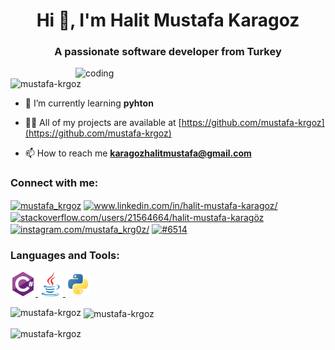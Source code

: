 <h1 align="center">Hi 👋, I'm Halit Mustafa Karagoz</h1>
<h3 align="center">A passionate software developer from Turkey</h3>

<img align="right" alt="coding" width="400" src="https://fjwp.s3.amazonaws.com/blog/wp-content/uploads/2020/05/02124829/Software-Engineer-1024x512.png">

<p align="left"> <img src="https://komarev.com/ghpvc/?username=mustafa-krgoz&label=Profile%20views&color=0e75b6&style=flat" alt="mustafa-krgoz" /> </p>

- 🌱 I’m currently learning **pyhton**

- 👨‍💻 All of my projects are available at [https://github.com/mustafa-krgoz](https://github.com/mustafa-krgoz)

- 📫 How to reach me **karagozhalitmustafa@gmail.com**

<h3 align="left">Connect with me:</h3>
<p align="left">
<a href="https://twitter.com/mustafa_krgoz" target="blank"><img align="center" src="https://raw.githubusercontent.com/rahuldkjain/github-profile-readme-generator/master/src/images/icons/Social/twitter.svg" alt="mustafa_krgoz" height="30" width="40" /></a>
<a href="https://linkedin.com/in/halit-mustafa-karagoz/" target="blank"><img align="center" src="https://raw.githubusercontent.com/rahuldkjain/github-profile-readme-generator/master/src/images/icons/Social/linked-in-alt.svg" alt="www.linkedin.com/in/halit-mustafa-karagoz/" height="30" width="40" /></a>
<a href="https://stackoverflow.com/users/21564664/halit-mustafa-karagöz" target="blank"><img align="center" src="https://raw.githubusercontent.com/rahuldkjain/github-profile-readme-generator/master/src/images/icons/Social/stack-overflow.svg" alt="stackoverflow.com/users/21564664/halit-mustafa-karagöz" height="30" width="40" /></a>
<a href="https://instagram.com/mustafa_krg0z/" target="blank"><img align="center" src="https://raw.githubusercontent.com/rahuldkjain/github-profile-readme-generator/master/src/images/icons/Social/instagram.svg" alt="instagram.com/mustafa_krg0z/" height="30" width="40" /></a>
<a href="https://discord.gg/6514" target="blank"><img align="center" src="https://raw.githubusercontent.com/rahuldkjain/github-profile-readme-generator/master/src/images/icons/Social/discord.svg" alt="#6514" height="30" width="40" /></a>
</p>

<h3 align="left">Languages and Tools:</h3>
<p align="left"> <a href="https://www.w3schools.com/cs/" target="_blank" rel="noreferrer"> <img src="https://raw.githubusercontent.com/devicons/devicon/master/icons/csharp/csharp-original.svg" alt="csharp" width="40" height="40"/> </a> <a href="https://www.java.com" target="_blank" rel="noreferrer"> <img src="https://raw.githubusercontent.com/devicons/devicon/master/icons/java/java-original.svg" alt="java" width="40" height="40"/> </a> <a href="https://www.python.org" target="_blank" rel="noreferrer"> <img src="https://raw.githubusercontent.com/devicons/devicon/master/icons/python/python-original.svg" alt="python" width="40" height="40"/> </a> </p>

<p><img align="left" src="https://github-readme-stats.vercel.app/api/top-langs?username=mustafa-krgoz&show_icons=true&locale=en&layout=compact" alt="mustafa-krgoz" /></p>

<p>&nbsp;<img align="center" src="https://github-readme-stats.vercel.app/api?username=mustafa-krgoz&show_icons=true&locale=en" alt="mustafa-krgoz" /></p>

<p><img align="center" src="https://github-readme-streak-stats.herokuapp.com/?user=mustafa-krgoz&" alt="mustafa-krgoz" /></p>

